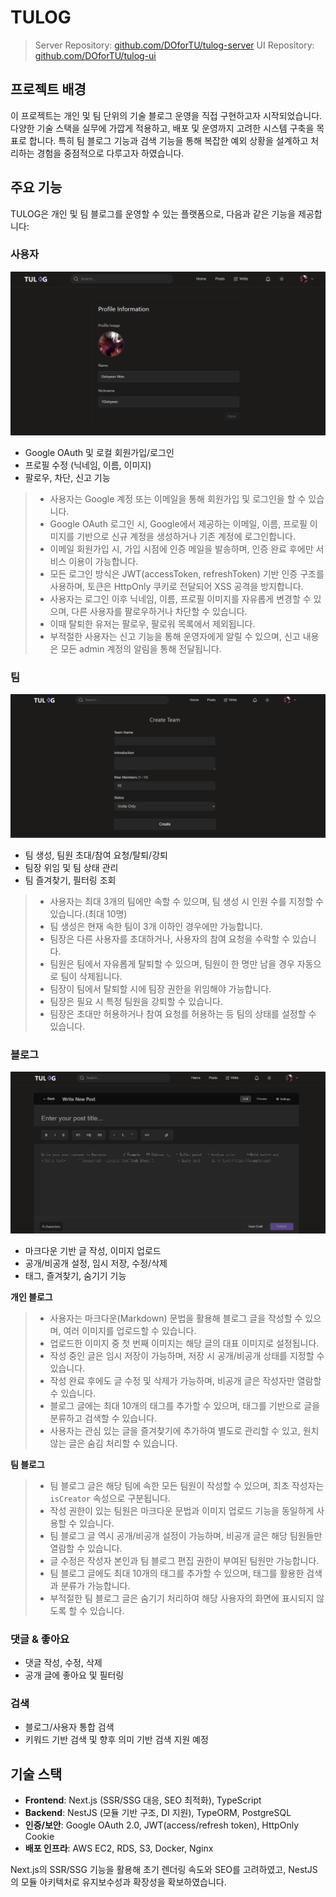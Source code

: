 # TULOG

> Server Repository: [github.com/DOforTU/tulog-server](https://github.com/DOforTU/tulog-server)
> UI Repository: [github.com/DOforTU/tulog-ui](https://github.com/DOforTU/tulog-ui)

## 프로젝트 배경

이 프로젝트는 개인 및 팀 단위의 기술 블로그 운영을 직접 구현하고자 시작되었습니다. 다양한 기술 스택을 실무에 가깝게 적용하고, 배포 및 운영까지 고려한 시스템 구축을 목표로 합니다. 특히 팀 블로그 기능과 검색 기능을 통해 복잡한 예외 상황을 설계하고 처리하는 경험을 중점적으로 다루고자 하였습니다.

## 주요 기능

TULOG은 개인 및 팀 블로그를 운영할 수 있는 플랫폼으로, 다음과 같은 기능을 제공합니다:

### 사용자

![profile_info](https://github.com/DOforTU/tulog/blob/main/img/for_docs/profile_info.png?raw=true)

-   Google OAuth 및 로컬 회원가입/로그인
-   프로필 수정 (닉네임, 이름, 이미지)
-   팔로우, 차단, 신고 기능

> -   사용자는 Google 계정 또는 이메일을 통해 회원가입 및 로그인을 할 수 있습니다.
> -   Google OAuth 로그인 시, Google에서 제공하는 이메일, 이름, 프로필 이미지를 기반으로 신규 계정을 생성하거나 기존 계정에 로그인합니다.
> -   이메일 회원가입 시, 가입 시점에 인증 메일을 발송하며, 인증 완료 후에만 서비스 이용이 가능합니다.
> -   모든 로그인 방식은 JWT(accessToken, refreshToken) 기반 인증 구조를 사용하며, 토큰은 HttpOnly 쿠키로 전달되어 XSS 공격을 방지합니다.
> -   사용자는 로그인 이후 닉네임, 이름, 프로필 이미지를 자유롭게 변경할 수 있으며, 다른 사용자를 팔로우하거나 차단할 수 있습니다.
> -   이때 탈퇴한 유저는 팔로우, 팔로워 목록에서 제외됩니다.
> -   부적절한 사용자는 신고 기능을 통해 운영자에게 알릴 수 있으며, 신고 내용은 모든 admin 계정의 알림을 통해 전달됩니다.

### 팀

![create_team](https://github.com/DOforTU/tulog/blob/main/img/for_docs/create_team.png?raw=true)

-   팀 생성, 팀원 초대/참여 요청/탈퇴/강퇴
-   팀장 위임 및 팀 상태 관리
-   팀 즐겨찾기, 필터링 조회

> -   사용자는 최대 3개의 팀에만 속할 수 있으며, 팀 생성 시 인원 수를 지정할 수 있습니다.(최대 10명)
> -   팀 생성은 현재 속한 팀이 3개 이하인 경우에만 가능합니다.
> -   팀장은 다른 사용자를 초대하거나, 사용자의 참여 요청을 수락할 수 있습니다.
> -   팀원은 팀에서 자유롭게 탈퇴할 수 있으며, 팀원이 한 명만 남을 경우 자동으로 팀이 삭제됩니다.
> -   팀장이 팀에서 탈퇴할 시에 팀장 권한을 위임해야 가능합니다.
> -   팀장은 필요 시 특정 팀원을 강퇴할 수 있습니다.
> -   팀장은 초대만 허용하거나 참여 요청를 허용하는 등 팀의 상태를 설정할 수 있습니다.

### 블로그

![write_page](https://github.com/DOforTU/tulog/blob/main/img/for_docs/write_page.png?raw=true)

-   마크다운 기반 글 작성, 이미지 업로드
-   공개/비공개 설정, 임시 저장, 수정/삭제
-   태그, 즐겨찾기, 숨기기 기능

**개인 블로그**

> -   사용자는 마크다운(Markdown) 문법을 활용해 블로그 글을 작성할 수 있으며, 여러 이미지를 업로드할 수 있습니다.
> -   업로드한 이미지 중 첫 번째 이미지는 해당 글의 대표 이미지로 설정됩니다.
> -   작성 중인 글은 임시 저장이 가능하며, 저장 시 공개/비공개 상태를 지정할 수 있습니다.
> -   작성 완료 후에도 글 수정 및 삭제가 가능하며, 비공개 글은 작성자만 열람할 수 있습니다.
> -   블로그 글에는 최대 10개의 태그를 추가할 수 있으며, 태그를 기반으로 글을 분류하고 검색할 수 있습니다.
> -   사용자는 관심 있는 글을 즐겨찾기에 추가하여 별도로 관리할 수 있고, 원치 않는 글은 숨김 처리할 수 있습니다.

**팀 블로그**

> -   팀 블로그 글은 해당 팀에 속한 모든 팀원이 작성할 수 있으며, 최초 작성자는 `isCreator` 속성으로 구분됩니다.
> -   작성 권한이 있는 팀원은 마크다운 문법과 이미지 업로드 기능을 동일하게 사용할 수 있습니다.
> -   팀 블로그 글 역시 공개/비공개 설정이 가능하며, 비공개 글은 해당 팀원들만 열람할 수 있습니다.
> -   글 수정은 작성자 본인과 팀 블로그 편집 권한이 부여된 팀원만 가능합니다.
> -   팀 블로그 글에도 최대 10개의 태그를 추가할 수 있으며, 태그를 활용한 검색과 분류가 가능합니다.
> -   부적절한 팀 블로그 글은 숨기기 처리하여 해당 사용자의 화면에 표시되지 않도록 할 수 있습니다.

### 댓글 & 좋아요

-   댓글 작성, 수정, 삭제
-   공개 글에 좋아요 및 필터링

### 검색

-   블로그/사용자 통합 검색
-   키워드 기반 검색 및 향후 의미 기반 검색 지원 예정

## 기술 스택

-   **Frontend**: Next.js (SSR/SSG 대응, SEO 최적화), TypeScript
-   **Backend**: NestJS (모듈 기반 구조, DI 지원), TypeORM, PostgreSQL
-   **인증/보안**: Google OAuth 2.0, JWT(access/refresh token), HttpOnly Cookie
-   **배포 인프라**: AWS EC2, RDS, S3, Docker, Nginx

Next.js의 SSR/SSG 기능을 활용해 초기 렌더링 속도와 SEO를 고려하였고, NestJS의 모듈 아키텍처로 유지보수성과 확장성을 확보하였습니다.
